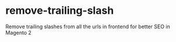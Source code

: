 # remove-trailing-slash
Remove trailing slashes from all the urls in frontend for better SEO in Magento 2
